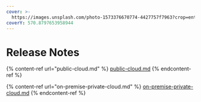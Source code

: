 ```yaml
---
cover: >-
  https://images.unsplash.com/photo-1573376670774-4427757f7963?crop=entropy&cs=srgb&fm=jpg&ixid=MnwxOTcwMjR8MHwxfHNlYXJjaHw5fHxkZWxpdmVyeSUyMGJveHxlbnwwfHx8fDE2MzgxODE1MzQ&ixlib=rb-1.2.1&q=85
coverY: 570.8797653958944
---
```


# Release Notes

{% content-ref url="public-cloud.md" %}
[public-cloud.md](public-cloud.md)
{% endcontent-ref %}

{% content-ref url="on-premise-private-cloud.md" %}
[on-premise-private-cloud.md](on-premise-private-cloud.md)
{% endcontent-ref %}
